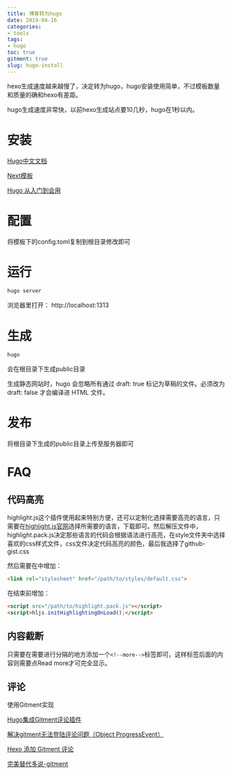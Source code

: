 ```yaml
---
title: 博客转为hugo
date: 2019-04-16
categories:
- tools
tags:
- hugo
toc: true
gitment: true
slug: hugo-install
---
```

hexo生成速度越来越慢了，决定转为hugo，hugo安装使用简单，不过模板数量和质量的确和hexo有差距。

hugo生成速度非常快，以前hexo生成站点要10几秒，hugo在1秒以内。
# 安装
[Hugo中文文档](https://www.gohugo.org)

[Next模板](https://github.com/xtfly/hugo-theme-next)

[Hugo 从入门到会用](https://blog.olowolo.com/post/hugo-quick-start/#url管理)
<!--more-->
# 配置
将模板下的config.toml复制到根目录修改即可
# 运行
``` bash
hugo server
```
浏览器里打开： http://localhost:1313

# 生成
``` bash
hugo
```
会在根目录下生成public目录

生成静态网站时，hugo 会忽略所有通过 draft: true 标记为草稿的文件。必须改为 draft: false 才会编译进 HTML 文件。
# 发布
将根目录下生成的public目录上传至服务器即可
# FAQ
## 代码高亮
highlight.js这个插件使用起来特别方便，还可以定制化选择需要高亮的语言，只需要在[highlight.js官网](https://highlightjs.org/download/)选择所需要的语言，下载即可。然后解压文件中，highlight.pack.js决定那些语言的代码会根据语法进行高亮，在style文件夹中选择喜欢的css样式文件，css文件决定代码高亮的颜色，最后我选择了github-gist.css

然后需要在<head>中增加：

```html
<link rel="stylesheet" href="/path/to/styles/default.css">
```

在<body>结束前增加：

``` html
<script src="/path/to/highlight.pack.js"></script>
<script>hljs.initHighlightingOnLoad();</script>
```
## 内容截断
只需要在需要进行分隔的地方添加一个`<!--more-->`标签即可，这样标签后面的内容则需要点Read more才可完全显示。
## 评论
使用Gitment实现

[Hugo集成Gitment评论插件](http://www.qingpingshan.com/m/view.php?aid=377906)

[解决gitment无法登陆评论问题（Object ProgressEvent）](https://blog.csdn.net/wardseptember/article/details/82828391)

[Hexo 添加 Gitment 评论](https://sogrey.github.io/article/Hexo-添加-Gitment-评论/)

[完美替代多说-gitment](https://www.colabug.com/216603.html)
